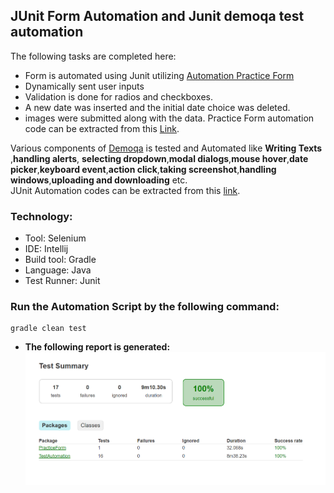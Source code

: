 ## JUnit Form Automation and Junit demoqa test automation
The following tasks are completed here:
- Form is automated using Junit utilizing [Automation Practice Form](https://demoqa.com/automation-practice-form)
- Dynamically sent user inputs
- Validation is done for radios and checkboxes.
- A new date was inserted and the initial date choice was deleted.
- images were submitted along with the data.
Practice Form automation code can be extracted from this
[Link](https://github.com/Tonmoy61/JUnit_Form_Automation/blob/master/src/test/java/PracticeForm/Practice_Form.java).

Various components of [Demoqa](https://demoqa.com/) is tested and Automated like **Writing Texts** ,**handling alerts**, **selecting dropdown**,**modal dialogs**,**mouse hover**,**date picker**,**keyboard event**,**action click**,**taking screenshot**,**handling windows**,**uploading and downloading** etc. </br>
JUnit Automation codes can be extracted from this [link](https://github.com/Tonmoy61/JUnit_Form_Automation/blob/master/src/test/java/TestAutomation/Test_Automation.java).


### **Technology:** </br>
- Tool: Selenium
- IDE: Intellij
- Build tool: Gradle
- Language: Java
- Test Runner: Junit
### Run the Automation Script by the following command:
 ```
 gradle clean test 
 ```
- **The following report is generated:**
![Report](https://github.com/Tonmoy61/JUnit_Form_Automation/blob/master/gradle/wrapper/report.png)
